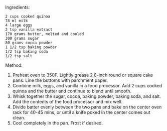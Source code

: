 Ingredients:

    2 cups cooked quinoa
    78 ml milk
    4 large eggs
    2 tsp vanilla extract
    170 grams butter, melted and cooled
    300 grams sugar
    80 grams cocoa powder
    1 1/2 tsp baking powder
    1/2 tsp baking soda
    1/2 tsp salt

Method:

1. Preheat oven to 350F. Lightly grease 2 8-inch round or square cake pans. Line the bottoms with parchment paper.
2. Combine milk, eggs, and vanilla in a food processor. Add 2 cups cooked quinoa and the butter and continue to blend until smooth.
3. Whisk together the sugar, cocoa, baking powder, baking soda, and salt. Add the contents of the food processor and mix well.
4. Divide batter evenly between the two pans and bake on the center oven rack for 40-45 mins, or until a knife poked in the center comes out clean.
5. Cool completely in the pan. Frost if desired.
